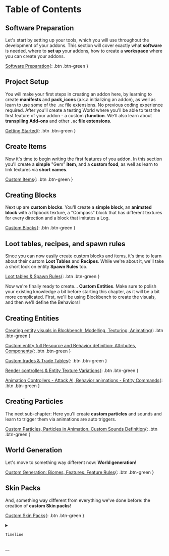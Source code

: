 # Table of Contents

## Software Preparation

Let's start by setting up your tools, which you will use throughout the development of your addons. This section will cover exactly what **software** is needed, where to **set up** your addons, how to create a **workspace** where you can create your addons.

[Software Preparation](/guide/software-preparation.html){: .btn .btn-green }

## Project Setup

You will make your first steps in creating an addon here, by learning to create **manifests** and **pack_icons** (a.k.a initializing an addon), as well as learn to use some of the `.mc` file extensions. No previous coding experience required. After you'll create a testing World where you'll be able to test the first feature of your addon - a custom **/function**. We'll also learn about **transpiling Add-ons** and other **`.mc` file extensions**.

[Getting Started](/guide/project-setup.html){: .btn .btn-green }

## Create Items

Now it's time to begin writing the first features of you addon. In this section you'll create a **simple** "Gem" **item**, and a **custom food**, as well as learn to link textures via **short names**.

[Custom Items](/guide/custom-items.html){: .btn .btn-green }

## Creating Blocks

Next up are **custom blocks**. You'll create a **simple block**, an **animated block** with a flipbook texture, a "Compass" block that has different textures for every direction and a block that imitates a Log.

[Custom Blocks](/guide/custom-blocks.html){: .btn .btn-green }

## Loot tables, recipes, and spawn rules

Since you can now easily create custom blocks and items, it's time to learn about their custom **Loot Tables** and **Recipes**. While we're about it, we'll take a short look on entity **Spawn Rules** too.

[Loot tables & Spawn Rules](/guide/loot_tables-recipes-spawn_rules.html){: .btn .btn-green }

Now we're finally ready to create... **Custom Entities**. Make sure to polish your existing knowledge a bit before starting this chapter, as it will be a bit more complicated. First, we'll be using Blockbench to create the visuals, and then we'll define the Behaviors!

## Creating Entities

[Creating entity visuals in Blockbench: Modelling, Texturing, Animating](/guide/creating-entity-visuals.html){: .btn .btn-green }

[Custom entity full Resource and Behavior definition: Attributes, Components](/guide/custom-entity-full.html){: .btn .btn-green }

[Custom trades & Trade Tables](/guide/custom_trades.html){: .btn .btn-green }

[Render controllers & Entity Texture Variations](/guide/render-controllers.html){: .btn .btn-green }

[Animation Controllers - Attack AI, Behavior animations - Entity Commands](/guide/animation-controllers.html){: .btn .btn-green }

## Creating Particles

The next sub-chapter: Here you'll create **custom particles** and sounds and learn to trigger them via animations are auto triggers.

[Custom Particles, Particles in Animation, Custom Sounds Definition](/guide/custom-particles.html){: .btn .btn-green }

## World Generation

Let's move to something way different now: **World generation**!

[Custom Generation: Biomes, Features, Feature Rules](/guide/custom-generation.html){: .btn .btn-green }

## Skin Packs

And, something way different from everything we've done before: the creation of **custom Skin packs**!

[Custom Skin Packs](/guide/custom-skin-packs.html){: .btn .btn-green }

<!--Insited to keep-->

<details>

  <summary>

    Timeline

  </summary>

- 13.04.2020: The guide has been originally written and published by *KaiFireborn*#1551 on Discord [here](https://sites.google.com/view/mcbe-addon-tutorial/-?authuser=0).
- 04.05.2020: Accessible by the domain/link [`guide.bedrock.dev`](https://guide.bedrock.dev) thanks to *destruc7i0n*.
- 09.23.2020: Migration/porting of the Guide to the Wiki agreed upon and started with *SirLich*. Maintanence of the original website discountinued.
- 18.10.2020: Migration officially finished mostly thanks to *ckhrysze* and *KaiFireborn*. Currently, the Guide is fully OSS and accepting contributions from *you*.
- 27.03.2021: The wiki, including the guide, has been migrated to the Bedrock OSS Github Organization.
- (in progress) The guide is being rewritten according to new wiki sections

</details>

__
